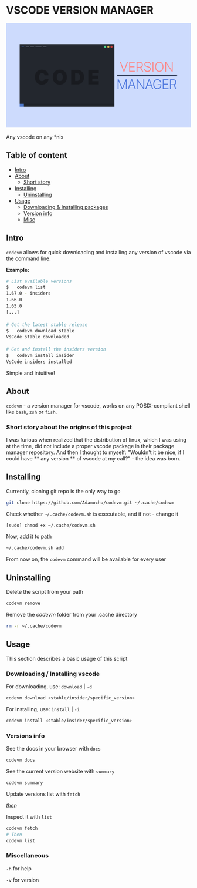 # VSCODE VERSION MANAGER

![CODEVM logo](./codevm-smaller.svg)

Any vscode on any \*nix

## Table of content
- [Intro](#intro)
- [About](#about)
    - [Short story](#short-story-about-the-origins-of-this-project)
- [Installing](#installing)
    - [Uninstalling](#uninstalling)
- [Usage](#usage)
    - [Downloading & Installing packages](#downloading--installing-vscode)
    - [Version info](#versions-info)
    - [Misc](#miscelaneous)

## Intro

`codevm` allows for quick downloading and installing any version of vscode via the command line.

**Example:**
```sh
# List available versions
$   codevm list
1.67.0 - insiders
1.66.0
1.65.0
[...]

# Get the latest stable release
$   codevm download stable
VsCode stable downloaded

# Get and install the insiders version
$   codevm install insider
VsCode insiders installed
```

Simple and intuitive!

## About

`codevm` - a version manager for vscode, works on any POSIX-compliant shell like `bash`, `zsh` or `fish`.

### Short story about the origins of this project

I was furious when realized that the distribution of linux, which I was using at the time, did not include a proper vscode package in their package manager repository. And then I thought to myself: "Wouldn't it be nice, if I could have ** any version ** of vscode at my call?" - the idea was born.

## Installing

Currently, cloning git repo is the only way to go
```sh
git clone https://github.com/Adamocho/codevm.git ~/.cache/codevm
```
Check whether `~/.cache/codevm.sh` is executable, and if not - change it
```sh
[sudo] chmod +x ~/.cache/codevm.sh
```

Now, add it to path
```sh
~/.cache/codevm.sh add
```
From now on, the `codevm` command will be available for every user

## Uninstalling

Delete the script from your path

```sh
codevm remove
```
Remove the *codevm* folder from your .cache directory
```sh
rm -r ~/.cache/codevm
```

## Usage

This section describes a basic usage of this script

### Downloading / Installing vscode

For downloading, use: `download` | `-d`
```sh
codevm download <stable/insider/specific_version>
```

For installing, use: `install` | `-i`
```sh
codevm install <stable/insider/specific_version>
```

### Versions info

See the docs in your browser with `docs`
```sh
codevm docs
```

See the current version website with `summary`
```sh
codevm summary
```

Update versions list with `fetch`

*then*

Inspect it with `list`
```sh
codevm fetch
# Then
codevm list
```
### Miscellaneous

`-h` for help

`-v` for version